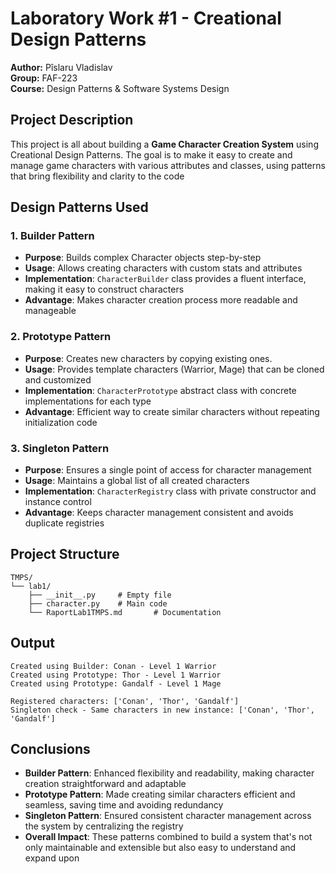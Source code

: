 # Laboratory Work #1 - Creational Design Patterns

**Author:** Pîslaru Vladislav  
**Group:** FAF-223  
**Course:** Design Patterns & Software Systems Design

## Project Description
This project is all about building a **Game Character Creation System** using Creational Design Patterns. The goal is to make it easy to create and manage game characters with various attributes and classes, using patterns that bring flexibility and clarity to the code

## Design Patterns Used

### 1. Builder Pattern
- **Purpose**: Builds complex Character objects step-by-step
- **Usage**: Allows creating characters with custom stats and attributes
- **Implementation**: `CharacterBuilder` class provides a fluent interface, making it easy to construct characters
- **Advantage**: Makes character creation process more readable and manageable

### 2. Prototype Pattern
- **Purpose**: Creates new characters by copying existing ones.
- **Usage**: Provides template characters (Warrior, Mage) that can be cloned and customized
- **Implementation**: `CharacterPrototype` abstract class with concrete implementations for each type
- **Advantage**: Efficient way to create similar characters without repeating initialization code

### 3. Singleton Pattern
- **Purpose**: Ensures a single point of access for character management
- **Usage**: Maintains a global list of all created characters
- **Implementation**: `CharacterRegistry` class with private constructor and instance control
- **Advantage**: Keeps character management consistent and avoids duplicate registries

## Project Structure
```
TMPS/
└── lab1/
    ├── __init__.py     # Empty file
    ├── character.py    # Main code
    └── RaportLab1TMPS.md       # Documentation
```

## Output
```
Created using Builder: Conan - Level 1 Warrior
Created using Prototype: Thor - Level 1 Warrior
Created using Prototype: Gandalf - Level 1 Mage

Registered characters: ['Conan', 'Thor', 'Gandalf']
Singleton check - Same characters in new instance: ['Conan', 'Thor', 'Gandalf']
```

## Conclusions
- **Builder Pattern**: Enhanced flexibility and readability, making character creation straightforward and adaptable
- **Prototype Pattern**: Made creating similar characters efficient and seamless, saving time and avoiding redundancy
- **Singleton Pattern**: Ensured consistent character management across the system by centralizing the registry
- **Overall Impact**: These patterns combined to build a system that's not only maintainable and extensible but also easy to understand and expand upon



